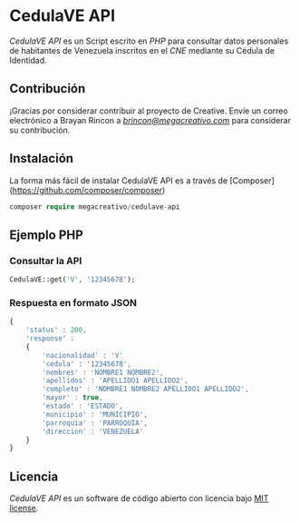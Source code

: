 # CedulaVE API

*CedulaVE API* es un Script escrito en *PHP* para consultar datos personales de habitantes de Venezuela inscritos en el *CNE* mediante su Cédula de Identidad.

## Contribución

¡Gracias por considerar contribuir al proyecto de Creative. Envíe un correo electrónico a Brayan Rincon a *brincon@megacreativo.com* para considerar su contribución.

## Instalación
La forma más fácil de instalar CedulaVE API es a través de [Composer] (https://github.com/composer/composer)

```php
composer require megacreativo/cedulave-api
```

## Ejemplo PHP

### Consultar la API

```php
CedulaVE::get('V', '12345678');
```

### Respuesta en formato JSON

```javascript
{
    'status' : 200,
    'response' :
    {
        'nacionalidad' : 'V'
        'cedula' : '12345678',
        'nombres' : 'NOMBRE1 NOMBRE2',
        'apellidos' : 'APELLIDO1 APELLIDO2',
        'completo' : 'NOMBRE1 NOMBRE2 APELLIDO1 APELLIDO2',
        'mayor' : true,
        'estado' : 'ESTADO',
        'municipio' : 'MUNICIPIO',
        'parroquia' : 'PARROQUIA',
        'direccion' : 'VENEZUELA'
    }
}
```

## Licencia

*CedulaVE API* es un software de código abierto con licencia bajo [MIT license](http://opensource.org/licenses/MIT).